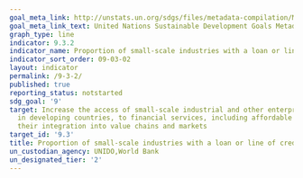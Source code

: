 ```yaml
---
goal_meta_link: http://unstats.un.org/sdgs/files/metadata-compilation/Metadata-Goal-9.pdf
goal_meta_link_text: United Nations Sustainable Development Goals Metadata (pdf 663kB)
graph_type: line
indicator: 9.3.2
indicator_name: Proportion of small-scale industries with a loan or line of credit
indicator_sort_order: 09-03-02
layout: indicator
permalink: /9-3-2/
published: true
reporting_status: notstarted
sdg_goal: '9'
target: Increase the access of small-scale industrial and other enterprises, in particular
  in developing countries, to financial services, including affordable credit, and
  their integration into value chains and markets
target_id: '9.3'
title: Proportion of small-scale industries with a loan or line of credit
un_custodian_agency: UNIDO,World Bank
un_designated_tier: '2'
---
```

